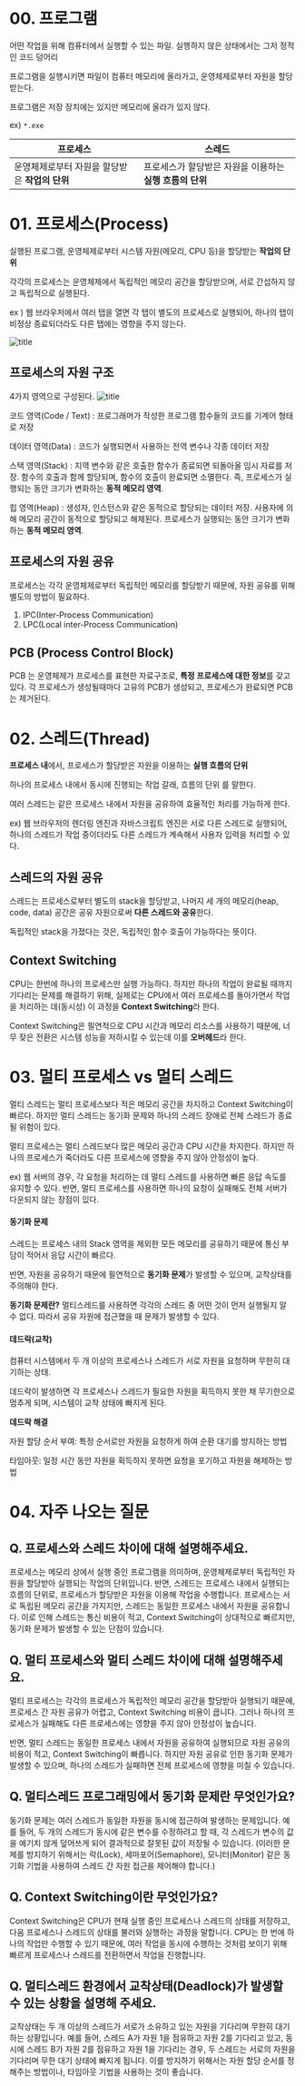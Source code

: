 



# 00. 프로그램
어떤 작업을 위해 컴퓨터에서 실행할 수 있는 파일.
실행하지 않은 상태에서는 그저 정적인 코드 덩어리

프로그램을 실행시키면 파일이 컴퓨터 메모리에 올라가고, 운영체제로부터 자원을 할당받는다.

프로그램은 저장 장치에는 있지만 메모리에 올라가 있지 않다.

ex)  `*.exe`


| 프로세스 | 스레드 |
| --- | --- |
| 운영체제로부터 자원을 할당받은 **작업의 단위** | 프로세스가 할당받은 자원을 이용하는 **실행 흐름의 단위** |


# 01. 프로세스(Process)
실행된 프로그램, 운영체제로부터 시스템 자원(메모리, CPU 등)을 할당받는 **작업의 단위**

각각의 프로세스는 운영체제에서 독립적인 메모리 공간을 할당받으며, 서로 간섭하지 않고 독립적으로 실행된다.

ex ) 웹 브라우저에서 여러 탭을 열면 각 탭이 별도의 프로세스로 실행되어, 하나의 탭이 비정상 종료되더라도 다른 탭에는 영향을 주지 않는다.

![title](https://d1lic7t7i99g4n.cloudfront.net/photo/kta9k567.png)   



## 프로세스의 자원 구조
4가지 영역으로 구성된다.
![title](https://velog.velcdn.com/images/zunzero/post/f7dbae0f-a1a5-4722-bca6-0b34db512568/image.png)   

코드 영역(Code / Text) : 프로그래머가 작성한 프로그램 함수들의 코드를 기계어 형태로 저장

데이터 영역(Data) : 코드가 실행되면서 사용하는 전역 변수나 각종 데이터 저장 

스택 영역(Stack) : 지역 변수와 같은 호출한 함수가 종료되면 되돌아올 임시 자료를 저장. 함수의 호출과 함께 할당되며, 함수의 호출이 완료되면 소멸한다. 즉, 프로세스가 실행되는 동안 크기가 변화하는 **동적 메모리 영역**. 

힙 영역(Heap) : 생성자, 인스턴스와 같은 동적으로 할당되는 데이터 저장. 사용자에 의해 메모리 공간이 동적으로 할당되고 해제된다. 프로세스가 실행되는 동안 크기가 변화하는 **동적 메모리 영역**.

## 프로세스의 자원 공유
프로세스는 각각 운영체제로부터 독립적인 메모리를 할당받기 때문에, 자원 공유를 위해 별도의 방법이 필요하다.

1. IPC(Inter-Process Communication) 
2. LPC(Local inter-Process Communication)


## PCB (Process Control Block)
PCB 는 운영체제가 프로세스를 표현한 자료구조로, **특정 프로세스에 대한 정보**를 갖고 있다. 
각 프로세스가 생성될때마다 고유의 PCB가 생성되고, 프로세스가 완료되면 PCB 는 제거된다. 



# 02. 스레드(Thread)
**프로세스 내**에서, 프로세스가 할당받은 자원을 이용하는 **실행 흐름의 단위**

하나의 프로세스 내에서 동시에 진행되는 작업 갈래, 흐름의 단위 를 말한다.

여러 스레드는 같은 프로세스 내에서 자원을 공유하여 효율적인 처리를 가능하게 한다.

ex) 웹 브라우저의 렌더링 엔진과 자바스크립트 엔진은 서로 다른 스레드로 실행되어, 하나의 스레드가 작업 중이더라도 다른 스레드가 계속해서 사용자 입력을 처리할 수 있다.


## 스레드의 자원 공유
스레드는 프로세스로부터 별도의 stack을 할당받고, 나머지 세 개의 메모리(heap, code, data) 공간은 공유 자원으로써 **다른 스레드와 공유**한다.

독립적인 stack을 가졌다는 것은, 독립적인 함수 호출이 가능하다는 뜻이다.


## Context Switching
CPU는 한번에 하나의 프로세스만 실행 가능하다. 하지만 하나의 작업이 완료될 때까지 기다리는 문제를 해결하기 위해, 실제로는 CPU에서 여러 프로세스를 돌아가면서 작업을 처리하는 데(동시성) 이 과정을 **Context Switching**라 한다.

Context Switching은 필연적으로 CPU 시간과 메모리 리소스를 사용하기 때문에, 너무 잦은 전환은 시스템 성능을 저하시킬 수 있는데 이를 **오버헤드**라 한다.





# 03. 멀티 프로세스 vs 멀티 스레드
멀티 스레드는 멀티 프로세스보다 적은 메모리 공간을 차지하고 Context Switching이 빠르다.
하지만 멀티 스레드는 동기화 문제와 하나의 스레드 장애로 전체 스레드가 종료될 위험이 있다.

멀티 프로세스는 멀티 스레드보다 많은 메모리 공간과 CPU 시간을 차지한다.
하지만 하나의 프로세스가 죽더라도 다른 프로세스에 영향을 주지 않아 안정성이 높다.

ex) 웹 서버의 경우, 각 요청을 처리하는 데 멀티 스레드를 사용하면 빠른 응답 속도를 유지할 수 있다. 
반면, 멀티 프로세스를 사용하면 하나의 요청이 실패해도 전체 서버가 다운되지 않는 장점이 있다.


#### 동기화 문제
스레드는 프로세스 내의 Stack 영역을 제외한 모든 메모리를 공유하기 때문에 통신 부담이 적어서 응답 시간이 빠르다.

반면, 자원을 공유하기 때문에 필연적으로 **동기화 문제**가 발생할 수 있으며, 교착상태를 주의해야 한다.

**동기화 문제란?**
멀티스레드를 사용하면 각각의 스레드 중 어떤 것이 먼저 실행될지 알 수 없다. 따라서 공유 자원에 접근했을 때 문제가 발생할 수 있다.

#### 데드락(교착)
 컴퓨터 시스템에서 두 개 이상의 프로세스나 스레드가 서로 자원을 요청하며 무한히 대기하는 상태. 
 
 데드락이 발생하면 각 프로세스나 스레드가 필요한 자원을 획득하지 못한 채 무기한으로 멈추게 되며, 시스템이 교착 상태에 빠지게 된다.
 
**데드락 해결**

자원 할당 순서 부여: 특정 순서로만 자원을 요청하게 하여 순환 대기를 방지하는 방법

타임아웃: 일정 시간 동안 자원을 획득하지 못하면 요청을 포기하고 자원을 해제하는 방법

# 04. 자주 나오는 질문

## Q. 프로세스와 스레드 차이에 대해 설명해주세요.
프로세스는 메모리 상에서 실행 중인 프로그램을 의미하며, 운영체제로부터 독립적인 자원을 할당받아 실행되는 작업의 단위입니다. 
반면, 스레드는 프로세스 내에서 실행되는 흐름의 단위로, 프로세스가 할당받은 자원을 이용해 작업을 수행합니다. 
프로세스는 서로 독립된 메모리 공간을 가지지만, 스레드는 동일한 프로세스 내에서 자원을 공유합니다. 
이로 인해 스레드는 통신 비용이 적고, Context Switching이 상대적으로 빠르지만, 동기화 문제가 발생할 수 있는 단점이 있습니다.

## Q. 멀티 프로세스와 멀티 스레드 차이에 대해 설명해주세요.
멀티 프로세스는 각각의 프로세스가 독립적인 메모리 공간을 할당받아 실행되기 때문에, 프로세스 간 자원 공유가 어렵고, Context Switching 비용이 큽니다. 
그러나 하나의 프로세스가 실패해도 다른 프로세스에는 영향을 주지 않아 안정성이 높습니다. 

반면, 멀티 스레드는 동일한 프로세스 내에서 자원을 공유하여 실행되므로 자원 공유의 비용이 적고, Context Switching이 빠릅니다. 
하지만 자원 공유로 인한 동기화 문제가 발생할 수 있으며, 하나의 스레드가 실패하면 전체 프로세스에 영향을 미칠 수 있습니다.

## Q. 멀티스레드 프로그래밍에서 동기화 문제란 무엇인가요?
동기화 문제는 여러 스레드가 동일한 자원을 동시에 접근하여 발생하는 문제입니다. 
예를 들어, 두 개의 스레드가 동시에 같은 변수를 수정하려고 할 때, 각 스레드가 변수의 값을 예기치 않게 덮어쓰게 되어 결과적으로 잘못된 값이 저장될 수 있습니다. 
(이러한 문제를 방지하기 위해서는 락(Lock), 세마포어(Semaphore), 모니터(Monitor) 같은 동기화 기법을 사용하여 스레드 간 자원 접근을 제어해야 합니다.)

## Q. Context Switching이란 무엇인가요?
Context Switching은 CPU가 현재 실행 중인 프로세스나 스레드의 상태를 저장하고, 다음 프로세스나 스레드의 상태를 불러와 실행하는 과정을 말합니다. 
CPU는 한 번에 하나의 작업만 수행할 수 있기 때문에, 여러 작업을 동시에 수행하는 것처럼 보이기 위해 빠르게 프로세스나 스레드를 전환하면서 작업을 진행합니다. 

## Q. 멀티스레드 환경에서 교착상태(Deadlock)가 발생할 수 있는 상황을 설명해 주세요.
교착상태는 두 개 이상의 스레드가 서로가 소유하고 있는 자원을 기다리며 무한히 대기하는 상황입니다. 
예를 들어, 스레드 A가 자원 1을 점유하고 자원 2를 기다리고 있고, 동시에 스레드 B가 자원 2를 점유하고 자원 1을 기다리는 경우, 두 스레드는 서로의 자원을 기다리며 무한 대기 상태에 빠지게 됩니다. 
이를 방지하기 위해서는 자원 할당 순서를 정해주는 방법이나, 타임아웃 기법을 사용하는 것이 좋습니다.




